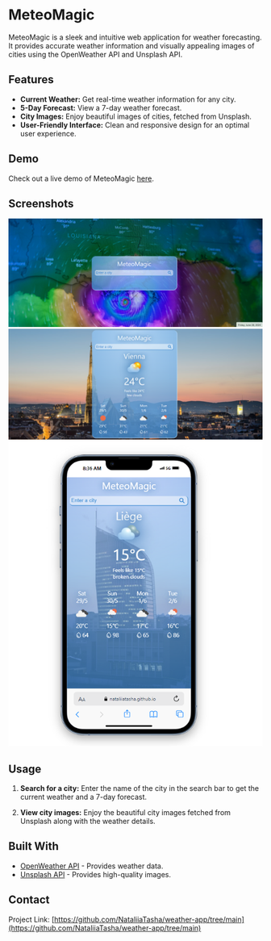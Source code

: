 # MeteoMagic

MeteoMagic is a sleek and intuitive web application for weather forecasting. It provides accurate weather information and visually appealing images of cities using the OpenWeather API and Unsplash API.

## Features

- **Current Weather:** Get real-time weather information for any city.
- **5-Day Forecast:** View a 7-day weather forecast.
- **City Images:** Enjoy beautiful images of cities, fetched from Unsplash.
- **User-Friendly Interface:** Clean and responsive design for an optimal user experience.

## Demo

Check out a live demo of MeteoMagic [here](#).

## Screenshots

![Home Page](/assets/images/screenshots/home.png)
![Forecast](/assets/images/screenshots/Screenshot%202024-06-28%20083616.png)
![Mobile](/assets//images//screenshots/mobile.png)

## Usage

1. **Search for a city:**
   Enter the name of the city in the search bar to get the current weather and a 7-day forecast.

2. **View city images:**
   Enjoy the beautiful city images fetched from Unsplash along with the weather details.

## Built With

- [OpenWeather API](https://openweathermap.org/api) - Provides weather data.
- [Unsplash API](https://unsplash.com/developers) - Provides high-quality images.

## Contact

Project Link: [https://github.com/NataliiaTasha/weather-app/tree/main](https://github.com/NataliiaTasha/weather-app/tree/main)
